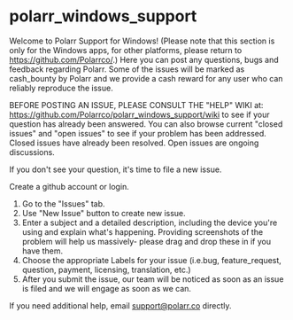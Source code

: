 # polarr_windows_support
Welcome to Polarr Support for Windows! (Please note that this section is only for the Windows apps, for other platforms, please return to https://github.com/Polarrco/.) Here you can post any questions, bugs and feedback regarding Polarr. Some of the issues will be marked as cash_bounty by Polarr and we provide a cash reward for any user who can reliably reproduce the issue.

BEFORE POSTING AN ISSUE, PLEASE CONSULT THE "HELP" WIKI at: https://github.com/Polarrco/polarr_windows_support/wiki to see if your question has already been answered. You can also browse current "closed issues" and "open issues" to see if your problem has been addressed. Closed issues have already been resolved. Open issues are ongoing discussions.

If you don't see your question, it's time to file a new issue.

Create a github account or login.
1. Go to the "Issues" tab.
2. Use "New Issue" button to create new issue.
3. Enter a subject and a detailed description, including the device you're using and explain what's happening. Providing screenshots of the problem will help us massively- please drag and drop these in if you have them.
4. Choose the appropriate Labels for your issue (i.e.bug, feature_request, question, payment, licensing, translation, etc.)
5. After you submit the issue, our team will be noticed as soon as an issue is filed and we will engage as soon as we can.

If you need additional help, email support@polarr.co directly.
